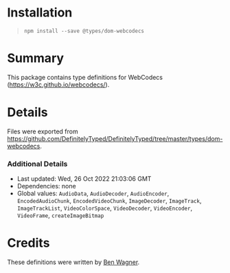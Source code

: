# Installation
> `npm install --save @types/dom-webcodecs`

# Summary
This package contains type definitions for WebCodecs (https://w3c.github.io/webcodecs/).

# Details
Files were exported from https://github.com/DefinitelyTyped/DefinitelyTyped/tree/master/types/dom-webcodecs.

### Additional Details
 * Last updated: Wed, 26 Oct 2022 21:03:06 GMT
 * Dependencies: none
 * Global values: `AudioData`, `AudioDecoder`, `AudioEncoder`, `EncodedAudioChunk`, `EncodedVideoChunk`, `ImageDecoder`, `ImageTrack`, `ImageTrackList`, `VideoColorSpace`, `VideoDecoder`, `VideoEncoder`, `VideoFrame`, `createImageBitmap`

# Credits
These definitions were written by [Ben Wagner](https://github.com/dogben).
